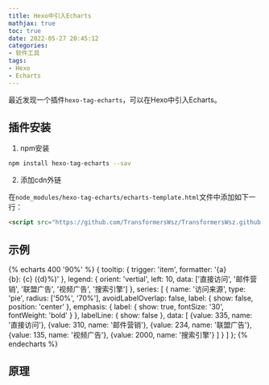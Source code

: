 ```yaml
---
title: Hexo中引入Echarts
mathjax: true
toc: true
date: 2022-05-27 20:45:12
categories:
- 软件工具
tags:
- Hexo
- Echarts
---
```


最近发现一个插件`hexo-tag-echarts`，可以在Hexo中引入Echarts。

<!--more-->

## 插件安装

1. npm安装

```sh
npm install hexo-tag-echarts --sav
```
2. 添加cdn外链
   
在`node_modules/hexo-tag-echarts/echarts-template.html`文件中添加如下一行：
```html
<script src="https://github.com/TransformersWsz/TransformersWsz.github.io/releases/download/echarts/echarts.min.js"></script>
```

## 示例

{% echarts 400 '90%' %}
{
    tooltip: {
        trigger: 'item',
        formatter: '{a} <br/>{b}: {c} ({d}%)'
    },
    legend: {
        orient: 'vertial',
        left: 10,
        data: ['直接访问', '邮件营销', '联盟广告', '视频广告', '搜索引擎']
    },
    series: [
        {
            name: '访问来源',
            type: 'pie',
            radius: ['50%', '70%'],
            avoidLabelOverlap: false,
            label: {
                show: false,
                position: 'center'
            },
            emphasis: {
                label: {
                    show: true,
                    fontSize: '30',
                    fontWeight: 'bold'
                }
            },
            labelLine: {
                show: false
            },
            data: [
                {value: 335, name: '直接访问'},
                {value: 310, name: '邮件营销'},
                {value: 234, name: '联盟广告'},
                {value: 135, name: '视频广告'},
                {value: 2000, name: '搜索引擎'}
            ]
        }
    ]
};
{% endecharts %}

## 原理